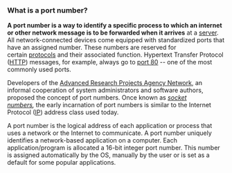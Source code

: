 ### What is a port number?

**A port number is a way to identify a specific process to which an internet or other network message is to be forwarded when it arrives** at a [server](https://whatis.techtarget.com/definition/server). All network-connected devices come equipped with standardized ports that have an assigned number. These numbers are reserved for certain [protocols](https://www.techtarget.com/searchnetworking/definition/protocol) and their associated function. Hypertext Transfer Protocol ([HTTP](https://whatis.techtarget.com/definition/HTTP-Hypertext-Transfer-Protocol)) messages, for example, always go to [port 80](https://www.techtarget.com/searchnetworking/definition/port-80) -- one of the most commonly used ports.

Developers of the [Advanced Research Projects Agency Network](https://www.techtarget.com/searchnetworking/definition/ARPANET), an informal cooperation of system administrators and software authors, proposed the concept of port numbers. Once known as *[socket numbers](https://www.techtarget.com/searchnetworking/answer/What-is-the-difference-between-a-port-and-a-socket),* the early incarnation of port numbers is similar to the Internet Protocol ([IP](https://www.techtarget.com/searchunifiedcommunications/definition/Internet-Protocol)) address class used today.

A port number is the logical address of each application or process that uses a network or the Internet to communicate. A port number uniquely identifies a network-based application on a computer. Each application/program is allocated a 16-bit integer port number. This number is assigned automatically by the OS, manually by the user or is set as a default for some popular applications.
